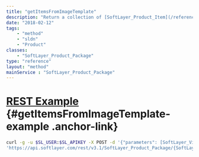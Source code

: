 ```yaml
---
title: "getItemsFromImageTemplate"
description: "Return a collection of [SoftLayer_Product_Item](/reference/datatypes/SoftLayer_Product_Item) objects from a [SoftLayer_Virtual_Guest_Block_Device_Template_Group](/reference/datatypes/SoftLayer_Virtual_Guest_Block_Device_Template_Group) object"
date: "2018-02-12"
tags:
    - "method"
    - "sldn"
    - "Product"
classes:
    - "SoftLayer_Product_Package"
type: "reference"
layout: "method"
mainService : "SoftLayer_Product_Package"
---
```


# [REST Example](#getItemsFromImageTemplate-example) <a href="/article/rest/"><i class="fas fa-question"></i></a> {#getItemsFromImageTemplate-example .anchor-link} 
```bash
curl -g -u $SL_USER:$SL_APIKEY -X POST -d '{"parameters": [SoftLayer_Virtual_Guest_Block_Device_Template_Group]}' \
'https://api.softlayer.com/rest/v3.1/SoftLayer_Product_Package/{SoftLayer_Product_PackageID}/getItemsFromImageTemplate'
```
